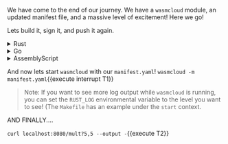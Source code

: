 We have come to the end of our journey. We have a `wasmcloud` module, an updated manifest file, and a massive level of excitement! Here we go!

Lets build it, sign it, and push it again.

<details>
  <summary>Rust</summary>
  
  `cargo build --release`{{execute interrupt T1}}   
  
  `wash claims sign target/wasm32-unknown-unknown/release/calculator.wasm --http_server --name "calculator" --ver 0.1.0 --rev 0 --destination calculator_s.wasm`{{execute T1}}

</details>
<details>
  <summary>Go</summary>

`mkdir -p build && tinygo build -o build/calculator.wasm -target wasm -no-debug main.go`{{execute interrupt T1}}

`wash claims sign build/calculator.wasm --http_server --name "calculator" --ver 0.1.0 --rev 0 --destination calculator_s.wasm`{{execute T1}}

</details>
<details>
  <summary>AssemblyScript</summary>

`npm run build`{{execute interrupt T1}}

`wash claims sign calculator.wasm --http_server --name "calculator" --ver 0.1.0 --rev 0 --destination calculator_s.wasm`{{execute T1}}

</details>

And now lets start `wasmcloud` with our `manifest.yaml`!
`wasmcloud -m manifest.yaml`{{execute interrupt T1}}

> Note: If you want to see more log output while `wasmcloud` is running, you can set the `RUST_LOG` environmental variable to the level you want to see! (The `Makefile` has an example under the `start` context.

AND FINALLY....

`curl localhost:8080/mult?5,5 --output -`{{execute T2}}
